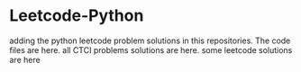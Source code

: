 # Leetcode-Python
adding the python leetcode problem solutions in this repositories. 
The code files are here.
all CTCI problems solutions are here.
some leetcode solutions are here






















































































































































































































































































































































































































































